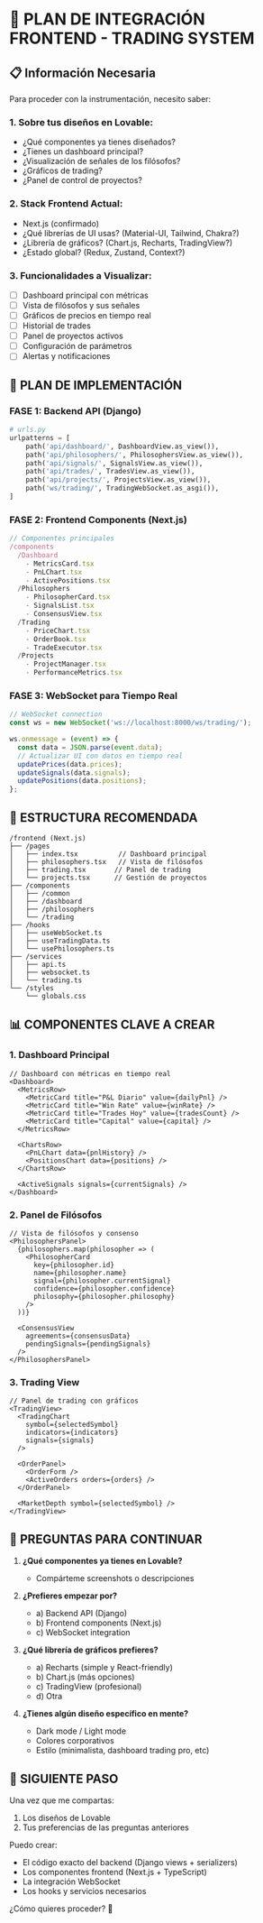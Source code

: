 # 🎨 PLAN DE INTEGRACIÓN FRONTEND - TRADING SYSTEM

## 📋 Información Necesaria

Para proceder con la instrumentación, necesito saber:

### 1. **Sobre tus diseños en Lovable:**
- ¿Qué componentes ya tienes diseñados?
- ¿Tienes un dashboard principal?
- ¿Visualización de señales de los filósofos?
- ¿Gráficos de trading?
- ¿Panel de control de proyectos?

### 2. **Stack Frontend Actual:**
- Next.js (confirmado)
- ¿Qué librerías de UI usas? (Material-UI, Tailwind, Chakra?)
- ¿Librería de gráficos? (Chart.js, Recharts, TradingView?)
- ¿Estado global? (Redux, Zustand, Context?)

### 3. **Funcionalidades a Visualizar:**
- [ ] Dashboard principal con métricas
- [ ] Vista de filósofos y sus señales
- [ ] Gráficos de precios en tiempo real
- [ ] Historial de trades
- [ ] Panel de proyectos activos
- [ ] Configuración de parámetros
- [ ] Alertas y notificaciones

## 🚀 PLAN DE IMPLEMENTACIÓN

### FASE 1: Backend API (Django)
```python
# urls.py
urlpatterns = [
    path('api/dashboard/', DashboardView.as_view()),
    path('api/philosophers/', PhilosophersView.as_view()),
    path('api/signals/', SignalsView.as_view()),
    path('api/trades/', TradesView.as_view()),
    path('api/projects/', ProjectsView.as_view()),
    path('ws/trading/', TradingWebSocket.as_asgi()),
]
```

### FASE 2: Frontend Components (Next.js)
```typescript
// Componentes principales
/components
  /Dashboard
    - MetricsCard.tsx
    - PnLChart.tsx
    - ActivePositions.tsx
  /Philosophers
    - PhilosopherCard.tsx
    - SignalsList.tsx
    - ConsensusView.tsx
  /Trading
    - PriceChart.tsx
    - OrderBook.tsx
    - TradeExecutor.tsx
  /Projects
    - ProjectManager.tsx
    - PerformanceMetrics.tsx
```

### FASE 3: WebSocket para Tiempo Real
```javascript
// WebSocket connection
const ws = new WebSocket('ws://localhost:8000/ws/trading/');

ws.onmessage = (event) => {
  const data = JSON.parse(event.data);
  // Actualizar UI con datos en tiempo real
  updatePrices(data.prices);
  updateSignals(data.signals);
  updatePositions(data.positions);
};
```

## 🎨 ESTRUCTURA RECOMENDADA

```
/frontend (Next.js)
├── /pages
│   ├── index.tsx          // Dashboard principal
│   ├── philosophers.tsx   // Vista de filósofos
│   ├── trading.tsx       // Panel de trading
│   └── projects.tsx      // Gestión de proyectos
├── /components
│   ├── /common
│   ├── /dashboard
│   ├── /philosophers
│   └── /trading
├── /hooks
│   ├── useWebSocket.ts
│   ├── useTradingData.ts
│   └── usePhilosophers.ts
├── /services
│   ├── api.ts
│   ├── websocket.ts
│   └── trading.ts
└── /styles
    └── globals.css
```

## 📊 COMPONENTES CLAVE A CREAR

### 1. Dashboard Principal
```tsx
// Dashboard con métricas en tiempo real
<Dashboard>
  <MetricsRow>
    <MetricCard title="P&L Diario" value={dailyPnl} />
    <MetricCard title="Win Rate" value={winRate} />
    <MetricCard title="Trades Hoy" value={tradesCount} />
    <MetricCard title="Capital" value={capital} />
  </MetricsRow>
  
  <ChartsRow>
    <PnLChart data={pnlHistory} />
    <PositionsChart data={positions} />
  </ChartsRow>
  
  <ActiveSignals signals={currentSignals} />
</Dashboard>
```

### 2. Panel de Filósofos
```tsx
// Vista de filósofos y consenso
<PhilosophersPanel>
  {philosophers.map(philosopher => (
    <PhilosopherCard
      key={philosopher.id}
      name={philosopher.name}
      signal={philosopher.currentSignal}
      confidence={philosopher.confidence}
      philosophy={philosopher.philosophy}
    />
  ))}
  
  <ConsensusView 
    agreements={consensusData}
    pendingSignals={pendingSignals}
  />
</PhilosophersPanel>
```

### 3. Trading View
```tsx
// Panel de trading con gráficos
<TradingView>
  <TradingChart 
    symbol={selectedSymbol}
    indicators={indicators}
    signals={signals}
  />
  
  <OrderPanel>
    <OrderForm />
    <ActiveOrders orders={orders} />
  </OrderPanel>
  
  <MarketDepth symbol={selectedSymbol} />
</TradingView>
```

## 🔧 PREGUNTAS PARA CONTINUAR

1. **¿Qué componentes ya tienes en Lovable?**
   - Compárteme screenshots o descripciones

2. **¿Prefieres empezar por?**
   - a) Backend API (Django)
   - b) Frontend components (Next.js)
   - c) WebSocket integration

3. **¿Qué librería de gráficos prefieres?**
   - a) Recharts (simple y React-friendly)
   - b) Chart.js (más opciones)
   - c) TradingView (profesional)
   - d) Otra

4. **¿Tienes algún diseño específico en mente?**
   - Dark mode / Light mode
   - Colores corporativos
   - Estilo (minimalista, dashboard trading pro, etc)

## 📝 SIGUIENTE PASO

Una vez que me compartas:
1. Los diseños de Lovable
2. Tus preferencias de las preguntas anteriores

Puedo crear:
- El código exacto del backend (Django views + serializers)
- Los componentes frontend (Next.js + TypeScript)
- La integración WebSocket
- Los hooks y servicios necesarios

¿Cómo quieres proceder? 🚀